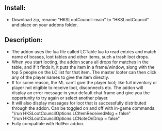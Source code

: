 ## Install: ##
- Download zip, rename "HKSLootCouncil-main" to "HKSLootCouncil" and place on your addons folder.


## Description: ##
- The addon uses the lua file called LCTable.lua to read entries and match name of bosses, loot tables and other items, such a trash loot drops.
- When you start looting, the addon scans all drops for matches in the table, and if it finds it, it puts the item in a frame/window, along with the top 5 people on the LC list for that item. The master looter can then click any of the player names to give the item directly.
- If for some reason, the ML can't give the player loot; like full inventory or player not eligible to receive loot, disconnects etc. The addon will display an error message in your default chat frame and give you the oppertunity to try again or select another player.
- It will also display messages for loot that is successfully distributed through the addon. Can be toggled on and off with in-game commands:
      "/run HKSLootCouncilOptions.LCItemReceivedMsg = false"	
      "/run HKSLootCouncilOptions.LCNoteOnDrop = false"
- Fully compatible with RollFor addon.
